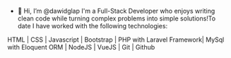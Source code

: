 - 👋 Hi, I’m @dawidglap
I'm a Full-Stack Developer who enjoys writing clean code
while turning complex problems into simple solutions!To date I have worked with the following technologies:

HTML | CSS | Javascript | Bootstrap | PHP with Laravel Framework| MySql with Eloquent ORM | NodeJS | VueJS | Git | Github

<!---
dawidglap/dawidglap is a ✨ special ✨ repository because its `README.md` (this file) appears on your GitHub profile.
You can click the Preview link to take a look at your changes.
--->
